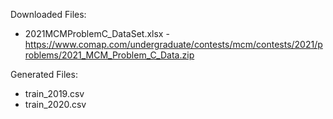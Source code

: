 Downloaded Files:

* 2021MCMProblemC_DataSet.xlsx - https://www.comap.com/undergraduate/contests/mcm/contests/2021/problems/2021_MCM_Problem_C_Data.zip


Generated Files:

* train_2019.csv
* train_2020.csv
